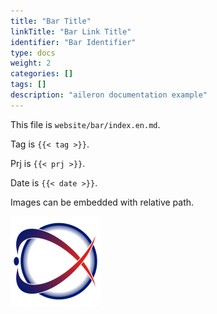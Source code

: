 ```yaml
---
title: "Bar Title"
linkTitle: "Bar Link Title"
identifier: "Bar Identifier"
type: docs
weight: 2
categories: []
tags: []
description: "aileron documentation example"
---
```


This file is `website/bar/index.en.md`.

Tag is `{{< tag >}}`.

Prj is `{{< prj >}}`.

Date is `{{< date >}}`.

Images can be embedded with relative path.

![aileron.png](aileron.png)
